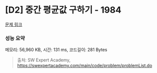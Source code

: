 # [D2] 중간 평균값 구하기 - 1984 

[문제 링크](https://swexpertacademy.com/main/code/problem/problemDetail.do?contestProbId=AV5Pw_-KAdcDFAUq) 

### 성능 요약

메모리: 56,960 KB, 시간: 131 ms, 코드길이: 281 Bytes



> 출처: SW Expert Academy, https://swexpertacademy.com/main/code/problem/problemList.do